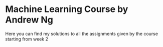 # Machine Learning Course by Andrew Ng

Here you can find my solutions to all the assignments given by the course starting from week 2
